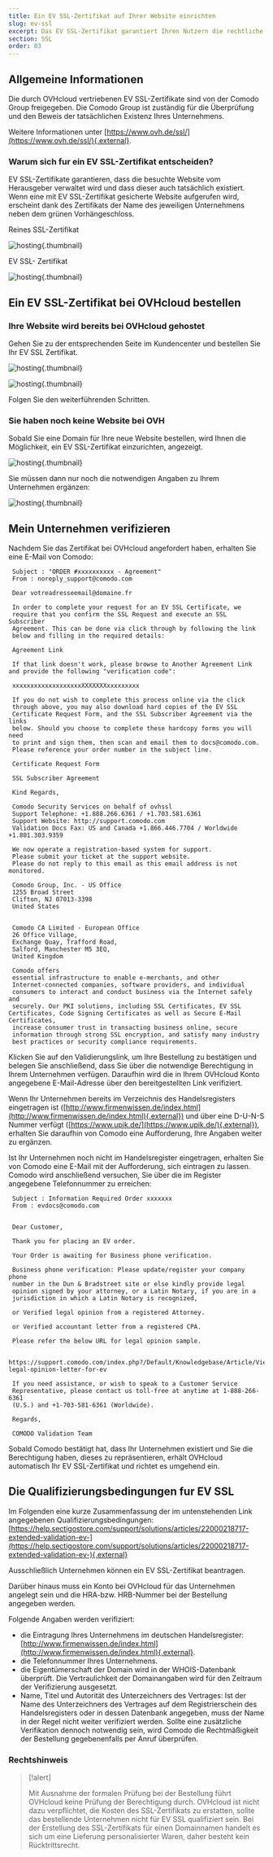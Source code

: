 ```yaml
---
title: Ein EV SSL-Zertifikat auf Ihrer Website einrichten
slug: ev-ssl
excerpt: Das EV SSL-Zertifikat garantiert Ihren Nutzern die rechtliche Existenz des Unternehmens und belegt die absolute Vertrauenswürdigkeit Ihrer Seite
section: SSL
order: 03
---
```

 

## Allgemeine Informationen
Die durch OVHcloud vertriebenen EV SSL-Zertifikate sind von der Comodo Group freigegeben. Die Comodo Group ist zuständig für die Überprüfung und den Beweis der tatsächlichen Existenz Ihres Unternehmens.

Weitere Informationen unter [https://www.ovh.de/ssl/](https://www.ovh.de/ssl/){.external}.


### Warum sich fur ein EV SSL-Zertifikat entscheiden?
EV SSL-Zertifikate garantieren, dass die besuchte Website vom Herausgeber verwaltet wird und dass dieser auch tatsächlich existiert. Wenn eine mit EV SSL-Zertifikat gesicherte Website aufgerufen wird, erscheint dank des Zertifikats der Name des jeweiligen Unternehmens neben dem grünen Vorhängeschloss.

Reines SSL-Zertifikat


![hosting](images/ssl_non_EV.png){.thumbnail}

EV SSL- Zertifikat


![hosting](images/ssl_EV.png){.thumbnail}


## Ein EV SSL-Zertifikat bei OVHcloud bestellen

### Ihre Website wird bereits bei OVHcloud gehostet
Gehen Sie zu der entsprechenden Seite im Kundencenter und bestellen Sie Ihr EV SSL Zertifikat.


![hosting](images/step1.png){.thumbnail}


![hosting](images/step2.png){.thumbnail}

Folgen Sie den weiterführenden Schritten.


### Sie haben noch keine Website bei OVH
Sobald Sie eine Domain für Ihre neue Website bestellen, wird Ihnen die Möglichkeit, ein EV SSL-Zertifikat einzurichten, angezeigt.


![hosting](images/step3.png){.thumbnail}

Sie müssen dann nur noch die notwendigen Angaben zu Ihrem Unternehmen ergänzen:


![hosting](images/step4.png){.thumbnail}


## Mein Unternehmen verifizieren
Nachdem Sie das Zertifikat bei OVHcloud angefordert haben, erhalten Sie eine E-Mail von Comodo:

```
 Subject : "ORDER #xxxxxxxxxx - Agreement"
 From : noreply_support@comodo.com
 
 Dear votreadresseemail@domaine.fr
 
 In order to complete your request for an EV SSL Certificate, we
 require that you confirm the SSL Request and execute an SSL Subscriber
 Agreement. This can be done via click through by following the link
 below and filling in the required details:
 
 Agreement Link
 
 If that link doesn't work, please browse to Another Agreement Link and provide the following "verification code":
 
 xxxxxxxxxxxxxxxxxxxXXXXXXXxxxxxxxxx
 
 If you do not wish to complete this process online via the click
 through above, you may also download hard copies of the EV SSL
 Certificate Request Form, and the SSL Subscriber Agreement via the links
 below. Should you choose to complete these hardcopy forms you will need
 to print and sign them, then scan and email them to docs@comodo.com.
 Please reference your order number in the subject line.
 
 Certificate Request Form
 
 SSL Subscriber Agreement
 
 Kind Regards,
 
 Comodo Security Services on behalf of ovhssl
 Support Telephone: +1.888.266.6361 / +1.703.581.6361
 Support Website: http://support.comodo.com
 Validation Docs Fax: US and Canada +1.866.446.7704 / Worldwide +1.801.303.9359
 
 We now operate a registration-based system for support.
 Please submit your ticket at the support website.
 Please do not reply to this email as this email address is not monitored.
 
 Comodo Group, Inc. - US Office
 1255 Broad Street
 Clifton, NJ 07013-3398
 United States
 
 
 Comodo CA Limited - European Office
 26 Office Village,
 Exchange Quay, Trafford Road,
 Salford, Manchester M5 3EQ,
 United Kingdom
 
 Comodo offers
 essential infrastructure to enable e-merchants, and other
 Internet-connected companies, software providers, and individual
 consumers to interact and conduct business via the Internet safely and
 securely. Our PKI solutions, including SSL Certificates, EV SSL Certificates, Code Signing Certificates as well as Secure E-Mail Certificates,
 increase consumer trust in transacting business online, secure
 information through strong SSL encryption, and satisfy many industry
 best practices or security compliance requirements.
```

Klicken Sie auf den Validierungslink, um Ihre Bestellung zu bestätigen und belegen Sie anschließend, dass Sie über die notwendige Berechtigung in Ihrem Unternehmen verfügen.  Daraufhin wird die in Ihrem OVHcloud Konto angegebene E-Mail-Adresse über den bereitgestellten Link verifiziert.

Wenn Ihr Unternehmen bereits im Verzeichnis des Handelsregisters eingetragen ist ([http://www.firmenwissen.de/index.html](http://www.firmenwissen.de/index.html){.external}) und über eine D-U-N-S Nummer verfügt ([https://www.upik.de/](https://www.upik.de/){.external}), erhalten Sie daraufhin von Comodo eine Aufforderung, Ihre Angaben weiter zu ergänzen.

Ist Ihr Unternehmen noch nicht im Handelsregister eingetragen, erhalten Sie von Comodo eine E-Mail mit der Aufforderung, sich eintragen zu lassen. Comodo wird anschließend versuchen, Sie über die im Register angegebene Telefonnummer zu erreichen:

```
 Subject : Information Required Order xxxxxxx
 From : evdocs@comodo.com
 
 
 Dear Customer,
 
 Thank you for placing an EV order.
 
 Your Order is awaiting for Business phone verification.
 
 Business phone verification: Please update/register your company phone
 number in the Dun & Bradstreet site or else kindly provide legal
 opinion signed by your attorney, or a Latin Notary, if you are in a
 jurisdiction in which a Latin Notary is recognized,
 
 or Verified legal opinion from a registered Attorney.
 
 or Verified accountant letter from a registered CPA.
 
 Please refer the below URL for legal opinion sample.
 
 https://support.comodo.com/index.php?/Default/Knowledgebase/Article/View/900/87/sample-legal-opinion-letter-for-ev
 
 If you need assistance, or wish to speak to a Customer Service
 Representative, please contact us toll-free at anytime at 1-888-266-6361
 (U.S.) and +1-703-581-6361 (Worldwide).
 
 Regards,
 
 COMODO Validation Team
```

Sobald Comodo bestätigt hat, dass Ihr Unternehmen existiert und Sie die Berechtigung haben, dieses zu repräsentieren, erhält OVHcloud automatisch Ihr EV SSL-Zertifikat und richtet es umgehend ein.


## Die Qualifizierungsbedingungen fur EV SSL
Im Folgenden eine kurze Zusammenfassung der im untenstehenden Link angegebenen Qualifizierungsbedingungen: [https://help.sectigostore.com/support/solutions/articles/22000218717-extended-validation-ev-](https://help.sectigostore.com/support/solutions/articles/22000218717-extended-validation-ev-){.external}

Ausschließlich Unternehmen können ein EV SSL-Zertifikat beantragen.

Darüber hinaus muss ein Konto bei OVHcloud für das Unternehmen angelegt sein und die HRA-bzw. HRB-Nummer bei der Bestellung angegeben werden.

Folgende Angaben werden verifiziert:

- die Eintragung Ihres Unternehmens im deutschen Handelsregister: [http://www.firmenwissen.de/index.html](http://www.firmenwissen.de/index.html){.external}.
- die Telefonnummer Ihres Unternehmens.
- die Eigentümerschaft der Domain wird in der WHOIS-Datenbank überprüft. Die Vertraulichkeit der Domainangaben wird für den Zeitraum der Verifizierung ausgesetzt.
- Name, Titel und Autorität des Unterzeichners des Vertrages: Ist der Name des Unterzeichners des Vertrages auf dem Registrierschein des Handelsregisters oder in dessen Datenbank angegeben, muss der Name in der Regel nicht weiter verifiziert werden. Sollte eine zusätzliche Verifikation dennoch notwendig sein, wird Comodo die Rechtmäßigkeit der Bestellung gegebenenfalls per Anruf überprüfen.


### Rechtshinweis


> [!alert]
>
> Mit Ausnahme der formalen Prüfung bei der Bestellung führt OVHcloud keine Prüfung der Berechtigung durch. OVHcloud ist nicht dazu verpflichtet, die Kosten des SSL-Zertifikats zu erstatten, sollte das bestellende Unternehmen nicht für EV SSL qualifiziert sein.
> Bei der Erstellung des SSL-Zertifikats für einen Domainnamen handelt es sich um eine Lieferung personalisierter Waren, daher besteht kein Rücktrittsrecht.
> 
